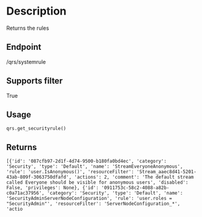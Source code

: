 # Description
Returns the rules

## Endpoint
/qrs/systemrule

## Supports filter
True

## Usage
```
qrs.get_securityrule()
```
## Returns
```
[{'id': '087cfb97-2d1f-4d74-9500-b180fa0bd4ec', 'category': 'Security', 'type': 'Default', 'name': 'StreamEveryoneAnonymous', 'rule': 'user.IsAnonymous()', 'resourceFilter': 'Stream_aaec8d41-5201-43ab-809f-3063750dfafd', 'actions': 2, 'comment': 'The default stream called Everyone should be visible for anonymous users', 'disabled': False, 'privileges': None}, {'id': '0911753c-58c2-4088-a82b-c0a71ac37956', 'category': 'Security', 'type': 'Default', 'name': 'SecurityAdminServerNodeConfiguration', 'rule': 'user.roles = "SecurityAdmin"', 'resourceFilter': 'ServerNodeConfiguration_*', 'actio
```
